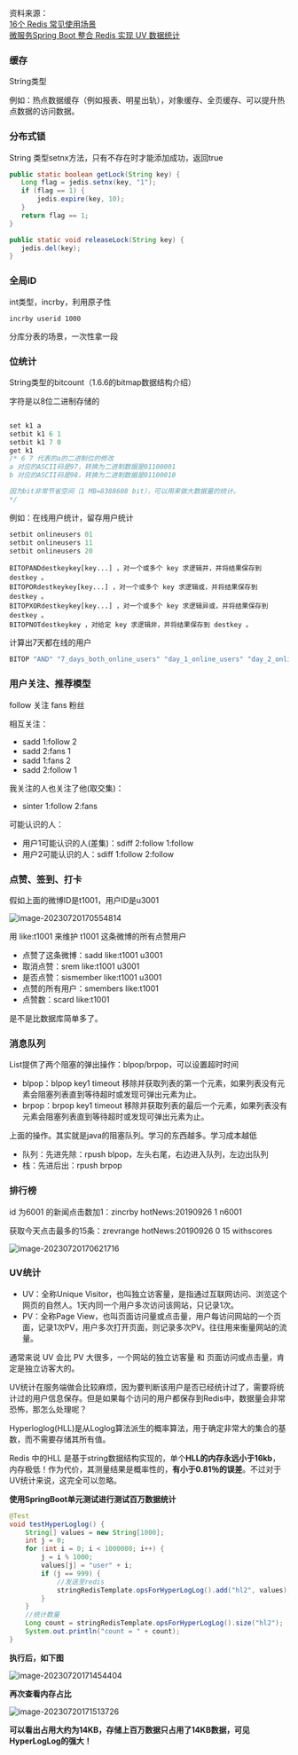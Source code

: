 资料来源：<br/>
[16个 Redis 常见使用场景](https://mp.weixin.qq.com/s/c-86kFGd3M33sRsKhTUOPA)<br/>
[微服务Spring Boot 整合 Redis 实现 UV 数据统计](https://juejin.cn/post/7221373067229216826)<br/>



### 缓存

String类型

例如：热点数据缓存（例如报表、明星出轨），对象缓存、全页缓存、可以提升热点数据的访问数据。



### 分布式锁

String 类型setnx方法，只有不存在时才能添加成功，返回true

 ```java
public static boolean getLock(String key) {
    Long flag = jedis.setnx(key, "1");
    if (flag == 1) {
        jedis.expire(key, 10);
    }
    return flag == 1;
}

public static void releaseLock(String key) {
    jedis.del(key);
}
 ```

### 全局ID

int类型，incrby，利用原子性

```
incrby userid 1000
```

分库分表的场景，一次性拿一段

### **位统计**

String类型的bitcount（1.6.6的bitmap数据结构介绍）

字符是以8位二进制存储的

```java

set k1 a
setbit k1 6 1
setbit k1 7 0
get k1 
/* 6 7 代表的a的二进制位的修改
a 对应的ASCII码是97，转换为二进制数据是01100001
b 对应的ASCII码是98，转换为二进制数据是01100010

因为bit非常节省空间（1 MB=8388608 bit），可以用来做大数据量的统计。
*/
```

例如：在线用户统计，留存用户统计

```java
setbit onlineusers 01 
setbit onlineusers 11 
setbit onlineusers 20
```

```
BITOPANDdestkeykey[key...] ，对一个或多个 key 求逻辑并，并将结果保存到 destkey 。
BITOPORdestkeykey[key...] ，对一个或多个 key 求逻辑或，并将结果保存到 destkey 。
BITOPXORdestkeykey[key...] ，对一个或多个 key 求逻辑异或，并将结果保存到 destkey 。
BITOPNOTdestkeykey ，对给定 key 求逻辑非，并将结果保存到 destkey 。
```

计算出7天都在线的用户

```java
BITOP "AND" "7_days_both_online_users" "day_1_online_users" "day_2_online_users" ...  "day_7_online_users"
```

### **用户关注、推荐模型**

follow 关注 fans 粉丝

相互关注：

- sadd 1:follow 2
- sadd 2:fans 1
- sadd 1:fans 2
- sadd 2:follow 1

我关注的人也关注了他(取交集)：

- sinter 1:follow 2:fans

可能认识的人：

- 用户1可能认识的人(差集)：sdiff 2:follow 1:follow
- 用户2可能认识的人：sdiff 1:follow 2:follow

### **点赞、签到、打卡**

假如上面的微博ID是t1001，用户ID是u3001

![image-20230720170554814](img/image-20230720170554814.png)

用 like:t1001 来维护 t1001 这条微博的所有点赞用户

- 点赞了这条微博：sadd like:t1001 u3001
- 取消点赞：srem like:t1001 u3001
- 是否点赞：sismember like:t1001 u3001
- 点赞的所有用户：smembers like:t1001
- 点赞数：scard like:t1001

是不是比数据库简单多了。

### **消息队列**

List提供了两个阻塞的弹出操作：blpop/brpop，可以设置超时时间

- blpop：blpop key1 timeout 移除并获取列表的第一个元素，如果列表没有元素会阻塞列表直到等待超时或发现可弹出元素为止。
- brpop：brpop key1 timeout 移除并获取列表的最后一个元素，如果列表没有元素会阻塞列表直到等待超时或发现可弹出元素为止。



上面的操作。其实就是java的阻塞队列。学习的东西越多。学习成本越低

- 队列：先进先除：rpush blpop，左头右尾，右边进入队列，左边出队列
- 栈：先进后出：rpush brpop

### **排行榜**

id 为6001 的新闻点击数加1：zincrby hotNews:20190926 1 n6001

获取今天点击最多的15条：zrevrange hotNews:20190926 0 15 withscores

![image-20230720170621716](img/image-20230720170621716.png)

### UV统计



- UV：全称Unique Visitor，也叫独立访客量，是指通过互联网访问、浏览这个网页的自然人。1天内同一个用户多次访问该网站，只记录1次。
- PV：全称Page View，也叫页面访问量或点击量，用户每访问网站的一个页面，记录1次PV，用户多次打开页面，则记录多次PV。往往用来衡量网站的流量。

通常来说 UV 会比 PV 大很多，一个网站的独立访客量 和 页面访问或点击量，肯定是独立访客大的。

UV统计在服务端做会比较麻烦，因为要判断该用户是否已经统计过了，需要将统计过的用户信息保存。但是如果每个访问的用户都保存到Redis中，数据量会非常恐怖，那怎么处理呢？

Hyperloglog(HLL)是从Loglog算法派生的概率算法，用于确定非常大的集合的基数，而不需要存储其所有值。

Redis 中的HLL 是基于string数据结构实现的，单个**HLL的内存永远小于16kb**， 内存极低！作为代价，其测量结果是概率性的，**有小于0.81％的误差**。不过对于UV统计来说，这完全可以忽略。

**使用SpringBoot单元测试进行测试百万数据统计**

```java
@Test
void testHyperLoglog() {
    String[] values = new String[1000];
    int j = 0;
    for (int i = 0; i < 1000000; i++) {
        j = i % 1000;
        values[j] = "user" + i;
        if (j == 999) {
            //发送至redis
            stringRedisTemplate.opsForHyperLogLog().add("hl2", values);
        }
    }
    //统计数量
    Long count = stringRedisTemplate.opsForHyperLogLog().size("hl2");
    System.out.println("count = " + count);
}

```

**执行后，如下图**

![image-20230720171454404](img/image-20230720171454404.png ':size=40%')

**再次查看内存占比**

![image-20230720171513726](img/image-20230720171513726.png ':size=40%')

**可以看出占用大约为14KB，存储上百万数据只占用了14KB数据，可见HyperLogLog的强大！**